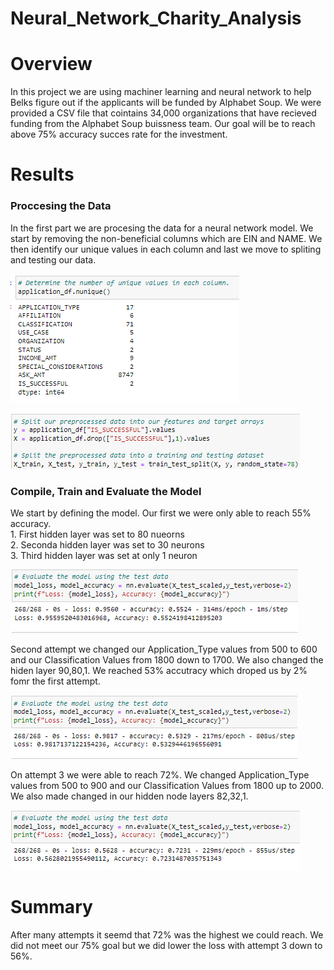 # Neural_Network_Charity_Analysis


# Overview
In this project we are using machiner learning and neural network to help Belks figure out if the applicants will be funded by Alphabet Soup. We were provided a CSV file that cointains 34,000 organizations that have recieved funding from the Alphabet Soup buissness team. Our goal will be to reach above 75% accuracy succes rate for the investment.

# Results
### Proccesing the Data

In the first part we are procesing the data for a neural network model. We start by removing the non-beneficial columns which are EIN and NAME. We then identify our unique values in each column and last we move to spliting and testing our data.  

![CODE1](IMAGES/unique_data.png)

![CODE1](IMAGES/split_train_test.png)

### Compile, Train and Evaluate the Model
We start by defining the model. Our first we were only able to reach 55% accuracy.  
    1. First hidden layer was set to 80 nueorns    
    2. Seconda hidden layer was set to 30 neurons     
    3. Third hidden layer was set at only 1 neuron

![CODE1](IMAGES/Train_1.png)

Second attempt we changed our Application_Type values from 500  to 600 and our Classification Values from 1800 down to 1700. We also changed the hiden layer 90,80,1. We reached 53% accutracy which droped us by 2% fomr the first attempt. 

![CODE1](IMAGES/Train_2.png)

On attempt 3 we were able to reach 72%. We changed Application_Type values from 500  to 900 and our Classification Values from 1800 up to 2000. We also made changed in our hidden node layers 82,32,1. 

![CODE1](IMAGES/Train_3.png)


# Summary

After many attempts it seemd that 72% was the highest we could reach. We did not meet our 75% goal but we did lower the loss with attempt 3 down to 56%. 